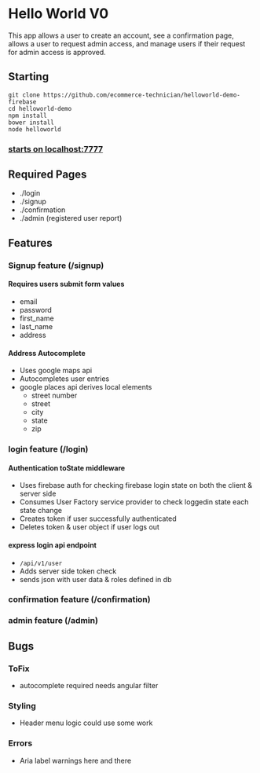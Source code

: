 # Hello World V0
This app allows a user to create an account, see a confirmation page, allows a user to request admin access, and manage users if their request for admin access is approved.

## Starting
```
git clone https://github.com/ecommerce-technician/helloworld-demo-firebase
cd helloworld-demo
npm install
bower install
node helloworld
```

### [starts on localhost:7777](localhost:7777)

## Required Pages
 - ./login
 - ./signup
 - ./confirmation
 - ./admin (registered user report)

## Features
### Signup feature (/signup)
#### Requires users submit form values
 - email
 - password
 - first_name
 - last_name
 - address

#### Address Autocomplete
 - Uses google maps api
 - Autocompletes user entries
 - google places api derives local elements
   - street number
   - street
   - city
   - state
   - zip
  
### login feature (/login)
#### Authentication toState middleware
 - Uses firebase auth for checking firebase login state on both the client & server side
 - Consumes User Factory service provider to check loggedin state each state change
 - Creates token if user successfully authenticated
 - Deletes token & user object if user logs out

#### express  login api endpoint
 - ```/api/v1/user```
 - Adds server side token check
 - sends json with user data & roles defined in db

### confirmation feature (/confirmation)
### admin feature (/admin)

## Bugs
### ToFix
 - autocomplete required needs angular filter
### Styling
 - Header menu logic could use some work
### Errors
 - Aria label warnings here and there
